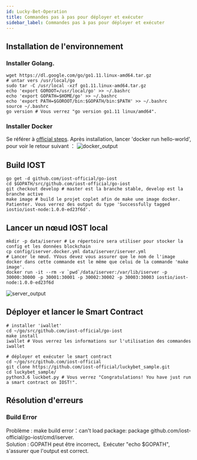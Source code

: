 ```yaml
---
id: Lucky-Bet-Operation
title: Commandes pas à pas pour déployer et exécuter
sidebar_label: Commandes pas à pas pour déployer et exécuter
---
```


## Installation de l'environnement
### Installer Golang.
```shell
wget https://dl.google.com/go/go1.11.linux-amd64.tar.gz
# untar vers /usr/local/go
sudo tar -C /usr/local -xzf go1.11.linux-amd64.tar.gz
echo 'export GOROOT=/usr/local/go' >> ~/.bashrc
echo 'export GOPATH=$HOME/go' >> ~/.bashrc
echo 'export PATH=$GOROOT/bin:$GOPATH/bin:$PATH' >> ~/.bashrc
source ~/.bashrc
go version # Vous verrez "go version go1.11 linux/amd64".
```
### Installer Docker  
Se référer à [official steps](https://docs.docker.com/install/linux/docker-ce/ubuntu/). Après installation, lancer 'docker run hello-world', pour voir le retour suivant ：
![docker_output](assets/5-lucky-bet/Lucky-Bet-Operation/docker_output.png)
## Build IOST
```shell
go get -d github.com/iost-official/go-iost
cd $GOPATH/src/github.com/iost-official/go-iost
git checkout develop # master est la branche stable, develop est la branche active
make image # build le projet coplet afin de make une image docker. Patienter. Vous verrez des output du type 'Successfully tagged iostio/iost-node:1.0.0-ed23f6d'.
```
## Lancer un nœud IOST local
```shell
mkdir -p data/iserver # Le répertoire sera utiliser pour stocker la config et les données blockchain
cp config/iserver.docker.yml data/iserver/iserver.yml
# Lancer le nœud. YVous devez vous assurer que le nom de l'image docker dans cette commande est le même que celui de la commande 'make image'.
docker run -it --rm -v `pwd`/data/iserver:/var/lib/iserver -p 30000:30000 -p 30001:30001 -p 30002:30002 -p 30003:30003 iostio/iost-node:1.0.0-ed23f6d
```
![server_output](assets/5-lucky-bet/Lucky-Bet-Operation/server_output.png)
## Déployer et lancer le Smart Contract
```shell
# installer 'iwallet'
cd ~/go/src/github.com/iost-official/go-iost
make install
iwallet # Vous verrez les informations sur l'utilisation des commandes iwallet

# déployer et exécuter le smart contract
cd ~/go/src/github.com/iost-official
git clone https://github.com/iost-official/luckybet_sample.git
cd luckybet_sample/
python3.6 luckbet.py # Vous verrez "Congratulations! You have just run a smart contract on IOST!".
```

## Résolution d'erreurs
### Build Error
Problème : make build error：can't load package: package github.com/iost-official/go-iost/cmd/iserver.  
Solution : GOPATH peut être incorrect。Exécuter "echo $GOPATH", s'assurer que l'output est correct.
